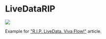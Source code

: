 # LiveDataRIP

[![](https://jitpack.io/v/genaku/LiveDataRIP.svg)](https://jitpack.io/#genaku/LiveDataRIP)

Example for ["R.I.P. LiveData. Viva Flow!"](https://medium.com/@fenix0gk/livedata-r-i-p-viva-flow-c13461fd2c6b) article.
